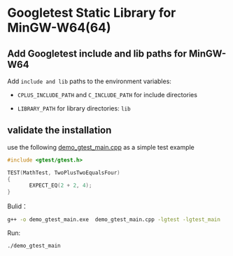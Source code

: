 
# Googletest Static Library for MinGW-W64(64)

## Add Googletest include and lib paths for MinGW-W64 

Add `include and lib` paths to the environment variables:

* `CPLUS_INCLUDE_PATH` and `C_INCLUDE_PATH` for include directories 
 
* `LIBRARY_PATH` for library directories: `lib`

## validate the installation

use the following [demo_gtest_main.cpp](./example/demo_gtest_main.cpp) as a simple test example

```cpp
#include <gtest/gtest.h>

TEST(MathTest, TwoPlusTwoEqualsFour)
{
       EXPECT_EQ(2 + 2, 4);
}
```

Bulid：

```bash
g++ -o demo_gtest_main.exe  demo_gtest_main.cpp -lgtest -lgtest_main
```

Run:

```bash
./demo_gtest_main
```
